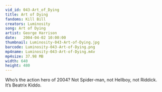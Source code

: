 ```yaml
---
vid_id: 043-Art_of_Dying
title: Art of Dying
fandoms: Kill Bill
creators: Luminosity
song: Art of Dying
artist: George Harrison
date:   2004-04-02 10:00:00
thumbnail: Luminosity-043-Art-of-Dying.jpg
barcode: Luminosity-043-Art-of-Dying.png
mp4name: Luminosity-043-Art-of-Dying.m4v
mp4size: 37.98 MB
width: 640
height: 480
---
```


Who’s the action hero of 2004? Not Spider-man, not Hellboy, not Riddick. It’s Beatrix Kiddo.
  